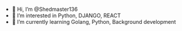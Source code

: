 - 👋 Hi, I’m @Shedmaster136
- 👀 I’m interested in Python, DJANGO, REACT
- 🌱 I’m currently learning Golang, Python, Background development

